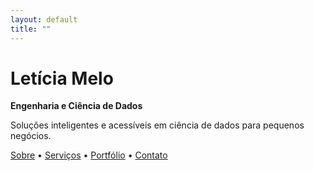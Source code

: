 ```yaml
---
layout: default
title: ""
---
```


<style>
.site-header .site-title {
  display: none;
}
</style>

# Letícia Melo  
**Engenharia e Ciência de Dados**  

Soluções inteligentes e acessíveis em ciência de dados para pequenos negócios.

[Sobre](/about) • [Serviços](/services) • [Portfólio](/portfolio) • [Contato](/contato)

